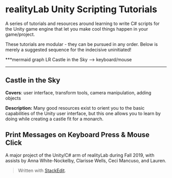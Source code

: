 

# realityLab Unity Scripting Tutorials

A series of tutorials and resources around learning to write C# scripts for the Unity game engine that let you make cool things happen in your game/project.

These tutorials are modular - they can be pursued in any order. Below is merely a suggested sequence for the indecisive uninitiated!


***mermaid
graph LR
Castle in the Sky --> keyboard/mouse
***

## Castle in the Sky

**Covers**: user interface, transform tools, camera manipulation, adding objects

**Description:** Many good resources exist to orient you to the basic capabilities of the Unity user interface, but this one allows you to learn by doing while creating a castle fit for a monarch. 

## Print Messages on Keyboard Press & Mouse Click






A major project of the Unity/C# arm of realityLab during Fall 2019, with assists by Anna White-Nockelby, Clarisse Wells, Ceci Mancuso, and Lauren.




> Written with [StackEdit](https://stackedit.io/).
<!--stackedit_data:
eyJoaXN0b3J5IjpbLTE4NzMwODY3NTNdfQ==
-->